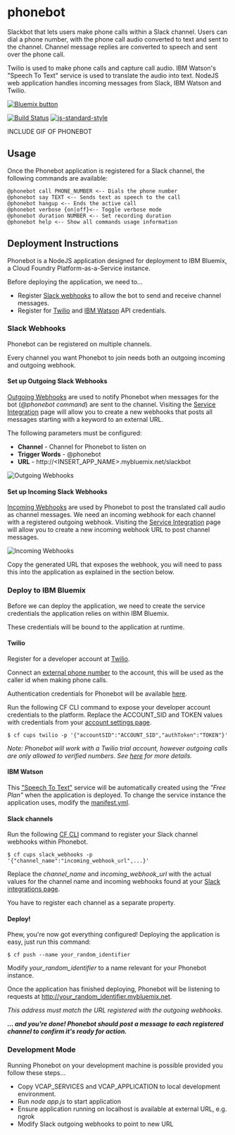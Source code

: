 # phonebot

Slackbot that lets users make phone calls within a Slack channel. 
Users can dial a phone number, with the phone call audio converted to text and sent to the channel.
Channel message replies are converted to speech and sent over the phone call.

Twilio is used to make phone calls and capture call audio.
IBM Watson's "Speech To Text" service is used to translate the audio into text.
NodeJS web application handles incoming messages from Slack, IBM Watson and Twilio. 

<a href="https://bluemix.net/deploy?repository=https://github.com/jthomas/doctor-watson" target="_blank">
<img src="http://bluemix.net/deploy/button.png" alt="Bluemix button" />
</a>

[![Build Status](https://api.travis-ci.org/jthomas/phonebot.svg?branch=master)](https://api.travis-ci.org/jthomas/phonebot.svg?branch=master)
[![js-standard-style](https://img.shields.io/badge/code%20style-standard-brightgreen.svg?style=flat-square)](https://github.com/feross/standard)

INCLUDE GIF OF PHONEBOT

## Usage

Once the Phonebot application is registered for a Slack channel, the following
commands are available:

```
@phonebot call PHONE_NUMBER <-- Dials the phone number
@phonebot say TEXT <-- Sends text as speech to the call 
@phonebot hangup <-- Ends the active call
@phonebot verbose {on|off}<-- Toggle verbose mode
@phonebot duration NUMBER <-- Set recording duration
@phonebot help <-- Show all commands usage information 
```

## Deployment Instructions

Phonebot is a NodeJS application designed for deployment to IBM Bluemix, a Cloud Foundry
Platform-as-a-Service instance.

Before deploying the application, we need to...

* Register [Slack webhooks](https://api.slack.com/) to allow the bot to send and receive channel messages.
* Register for [Twilio](http://twilio.com) and [IBM Watson](http://www.ibm.com/smarterplanet/us/en/ibmwatson/developercloud/) API credentials.

### Slack Webhooks

Phonebot can be registered on multiple channels. 

Every channel you want Phonebot to join needs both an outgoing incoming and outgoing webhook. 

#### Set up Outgoing Slack Webhooks

[Outgoing Webhooks](https://api.slack.com/outgoing-webhooks) are used to notify
Phonebot when messages for the bot (_@phonebot command_) are sent to the channel.
Visiting the [Service Integration](https://my.slack.com/services/new/outgoing-webhook) page will allow
you to create a new webhooks that posts all messages starting with a keyword to
an external URL.

The following parameters must be configured: 
* **Channel** - Channel for Phonebot to listen on
* **Trigger Words** - @phonebot
* **URL** - http://<INSERT_APP_NAME>.mybluemix.net/slackbot

![Outgoing Webhooks](https://dl.dropboxusercontent.com/u/10404736/Outgoing%20Webhooks.png)

#### Set up Incoming Slack Webhooks

[Incoming Webhooks](https://api.slack.com/incoming-webhooks) are used by
Phonebot to post the translated call audio as channel messages. We need an incoming webhook for each channel
with a registered outgoing webhook. Visiting the [Service Integration](https://my.slack.com/services/new/incoming-webhook) page will allow
you to create a new incoming webhook URL to post channel messages.

![Incoming Webhooks](https://dl.dropboxusercontent.com/u/10404736/Incoming%20Webhooks.png)

Copy the generated URL that exposes the webhook, you will need to pass this into
the application as explained in the section below.

### Deploy to IBM Bluemix

Before we can deploy the application, we need to create the service 
credentials the application relies on within IBM Bluemix. 

These credentials will be bound to the application at runtime.

#### Twilio

Register for a developer account at [Twilio](https://www.twilio.com/try-twilio).

Connect an [external phone number](https://www.twilio.com/user/account/phone-numbers/incoming) to 
the account, this will be used as the caller id when making phone calls.

Authentication credentials for Phonebot will be available [here](https://www.twilio.com/user/account/settings).

Run the following CF CLI command to expose your developer account credentials to
the platform. Replace the ACCOUNT_SID and TOKEN values with credentials from
your [account settings page](https://www.twilio.com/user/account/settings).

```
$ cf cups twilio -p '{"accountSID":"ACCOUNT_SID","authToken":"TOKEN"}'
```

*Note: Phonebot will work with a Twilio trial account, however outgoing calls are 
only allowed to verified numbers. See [here](https://www.twilio.com/user/account/phone-numbers/verified) for more details.*

#### IBM Watson 

This ["Speech To Text"](http://www.ibm.com/smarterplanet/us/en/ibmwatson/developercloud/speech-to-text.html)
service will be automatically created using the _"Free Plan"_ when the
application is deployed. To change the service instance the application uses,
modify the [manifest.yml](http://docs.cloudfoundry.org/devguide/deploy-apps/manifest.html).

#### Slack channels

Run the following [CF CLI](http://docs.cloudfoundry.org/devguide/installcf/)
command to register your Slack channel webhooks within Phonebot.

```
$ cf cups slack_webhooks -p '{"channel_name":"incoming_webhook_url",...}'
```

Replace the *channel_name* and *incoming_webhook_url* with the actual values for the channel name and
incoming webhooks found at your [Slack integrations page](https://myslack.slack.com/services). 

You have to register each channel as a separate property.

#### Deploy!

Phew, you're now got everything configured! Deploying the application is easy,
just run this command:

```
$ cf push --name your_random_identifier 
```

Modify *your_random_identifier* to a name relevant for your Phonebot instance.

Once the application has finished deploying, Phonebot will be listening to
requests at http://your_random_identifier.mybluemix.net. 

*This address must match the URL registered with the outgoing webhooks.*

**_... and you're done! Phonebot should post a message to each registered channel
to confirm it's ready for action._**

### Development Mode 

Running Phonebot on your development machine is possible provided you follow
these steps...

* Copy VCAP_SERVICES and VCAP_APPLICATION to local development environment.
* Run *node app.js* to start application 
* Ensure application running on localhost is available at external URL, e.g. ngrok
* Modify Slack outgoing webhooks to point to new URL
